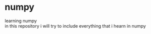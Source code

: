 # numpy
learning numpy<br />
in this repository i will try to include everything that i hearn in numpy

